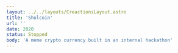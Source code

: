 ```yaml
---
layout: ../../layouts/CreactionsLayout.astro
title: 'Sholcoin'
url: ''
date: 2020
status: Stopped
body: 'A meme crypto currency built in an internal hackathon'
---
```

